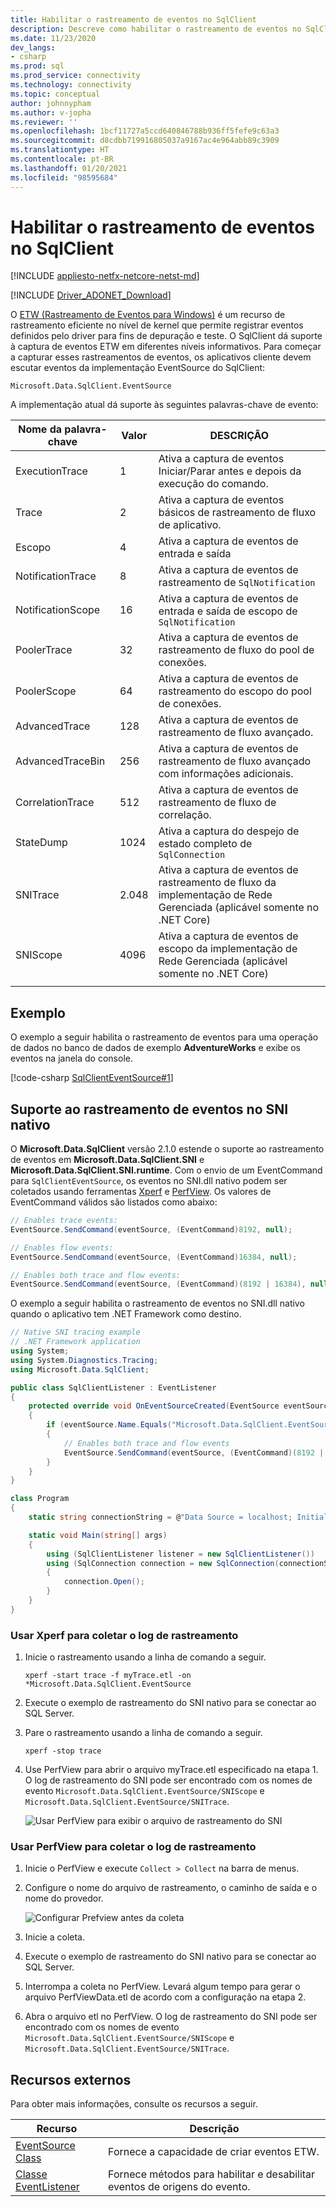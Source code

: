 ```yaml
---
title: Habilitar o rastreamento de eventos no SqlClient
description: Descreve como habilitar o rastreamento de eventos no SqlClient implementando um ouvinte de eventos e como acessar os dados do evento.
ms.date: 11/23/2020
dev_langs:
- csharp
ms.prod: sql
ms.prod_service: connectivity
ms.technology: connectivity
ms.topic: conceptual
author: johnnypham
ms.author: v-jopha
ms.reviewer: ''
ms.openlocfilehash: 1bcf11727a5ccd640846788b936ff5fefe9c63a3
ms.sourcegitcommit: d8cdbb719916805037a9167ac4e964abb89c3909
ms.translationtype: HT
ms.contentlocale: pt-BR
ms.lasthandoff: 01/20/2021
ms.locfileid: "98595684"
---
```

# <a name="enable-event-tracing-in-sqlclient"></a>Habilitar o rastreamento de eventos no SqlClient

[!INCLUDE [appliesto-netfx-netcore-netst-md](../../includes/appliesto-netfx-netcore-netst-md.md)]

[!INCLUDE [Driver_ADONET_Download](../../includes/driver_adonet_download.md)]

O [ETW (Rastreamento de Eventos para Windows)](/windows/win32/etw/event-tracing-portal) é um recurso de rastreamento eficiente no nível de kernel que permite registrar eventos definidos pelo driver para fins de depuração e teste. O SqlClient dá suporte à captura de eventos ETW em diferentes níveis informativos. Para começar a capturar esses rastreamentos de eventos, os aplicativos cliente devem escutar eventos da implementação EventSource do SqlClient:

```
Microsoft.Data.SqlClient.EventSource
```

A implementação atual dá suporte às seguintes palavras-chave de evento:

| Nome da palavra-chave | Valor | DESCRIÇÃO |
| ------------ | ----- | ----------- |
| ExecutionTrace | 1 | Ativa a captura de eventos Iniciar/Parar antes e depois da execução do comando. |
| Trace | 2 | Ativa a captura de eventos básicos de rastreamento de fluxo de aplicativo. |
| Escopo | 4 | Ativa a captura de eventos de entrada e saída |
| NotificationTrace | 8 | Ativa a captura de eventos de rastreamento de `SqlNotification` |
| NotificationScope | 16 | Ativa a captura de eventos de entrada e saída de escopo de `SqlNotification` |
| PoolerTrace | 32 | Ativa a captura de eventos de rastreamento de fluxo do pool de conexões. |
| PoolerScope | 64 | Ativa a captura de eventos de rastreamento do escopo do pool de conexões. |
| AdvancedTrace | 128 | Ativa a captura de eventos de rastreamento de fluxo avançado. |
| AdvancedTraceBin  | 256 | Ativa a captura de eventos de rastreamento de fluxo avançado com informações adicionais. |
| CorrelationTrace | 512 | Ativa a captura de eventos de rastreamento de fluxo de correlação. |
| StateDump | 1024 | Ativa a captura do despejo de estado completo de `SqlConnection` |
| SNITrace | 2\.048 | Ativa a captura de eventos de rastreamento de fluxo da implementação de Rede Gerenciada (aplicável somente no .NET Core) |
| SNIScope | 4096 | Ativa a captura de eventos de escopo da implementação de Rede Gerenciada (aplicável somente no .NET Core) |
|||

## <a name="example"></a>Exemplo
O exemplo a seguir habilita o rastreamento de eventos para uma operação de dados no banco de dados de exemplo **AdventureWorks** e exibe os eventos na janela do console.

[!code-csharp [SqlClientEventSource#1](~/../sqlclient/doc/samples/SqlClientEventSource.cs#1)]

## <a name="event-tracing-support-in-native-sni"></a>Suporte ao rastreamento de eventos no SNI nativo

O **Microsoft.Data.SqlClient** versão 2.1.0 estende o suporte ao rastreamento de eventos em **Microsoft.Data.SqlClient.SNI** e **Microsoft.Data.SqlClient.SNI.runtime**. Com o envio de um EventCommand para `SqlClientEventSource`, os eventos no SNI.dll nativo podem ser coletados usando ferramentas [Xperf](/windows-hardware/test/wpt/) e [PerfView](https://github.com/microsoft/perfview). Os valores de EventCommand válidos são listados como abaixo:

```cs
// Enables trace events:
EventSource.SendCommand(eventSource, (EventCommand)8192, null);

// Enables flow events:
EventSource.SendCommand(eventSource, (EventCommand)16384, null);

// Enables both trace and flow events:
EventSource.SendCommand(eventSource, (EventCommand)(8192 | 16384), null);
```

O exemplo a seguir habilita o rastreamento de eventos no SNI.dll nativo quando o aplicativo tem .NET Framework como destino. 

```cs
// Native SNI tracing example
// .NET Framework application
using System;
using System.Diagnostics.Tracing;
using Microsoft.Data.SqlClient;

public class SqlClientListener : EventListener
{
    protected override void OnEventSourceCreated(EventSource eventSource)
    {
        if (eventSource.Name.Equals("Microsoft.Data.SqlClient.EventSource"))
        {
            // Enables both trace and flow events
            EventSource.SendCommand(eventSource, (EventCommand)(8192 | 16384), null);
        }
    }
}

class Program
{
    static string connectionString = @"Data Source = localhost; Initial Catalog = AdventureWorks;Integrated Security=true;";

    static void Main(string[] args)
    {
        using (SqlClientListener listener = new SqlClientListener())
        using (SqlConnection connection = new SqlConnection(connectionString))
        {
            connection.Open();
        }        
    }
}
```

### <a name="use-xperf-to-collect-trace-log"></a>Usar Xperf para coletar o log de rastreamento

1. Inicie o rastreamento usando a linha de comando a seguir.

   ```
   xperf -start trace -f myTrace.etl -on *Microsoft.Data.SqlClient.EventSource
   ```
   
2. Execute o exemplo de rastreamento do SNI nativo para se conectar ao SQL Server.

3. Pare o rastreamento usando a linha de comando a seguir.

   ```
   xperf -stop trace
   ```
   
4. Use PerfView para abrir o arquivo myTrace.etl especificado na etapa 1. O log de rastreamento do SNI pode ser encontrado com os nomes de evento `Microsoft.Data.SqlClient.EventSource/SNIScope` e `Microsoft.Data.SqlClient.EventSource/SNITrace`. 

   ![Usar PerfView para exibir o arquivo de rastreamento do SNI](media/view-event-trace-native-sni.png)


### <a name="use-perfview-to-collect-trace-log"></a>Usar PerfView para coletar o log de rastreamento

1. Inicie o PerfView e execute `Collect > Collect` na barra de menus.

2. Configure o nome do arquivo de rastreamento, o caminho de saída e o nome do provedor.

   ![Configurar Prefview antes da coleta](media/collect-event-trace-native-sni.png)
   
3. Inicie a coleta.

4. Execute o exemplo de rastreamento do SNI nativo para se conectar ao SQL Server.

5. Interrompa a coleta no PerfView. Levará algum tempo para gerar o arquivo PerfViewData.etl de acordo com a configuração na etapa 2.

6. Abra o arquivo etl no PerfView. O log de rastreamento do SNI pode ser encontrado com os nomes de evento `Microsoft.Data.SqlClient.EventSource/SNIScope` e `Microsoft.Data.SqlClient.EventSource/SNITrace`. 


## <a name="external-resources"></a>Recursos externos  
Para obter mais informações, consulte os recursos a seguir.  
  
|Recurso|Descrição|  
|--------------|-----------------|  
|[EventSource Class](/dotnet/api/system.diagnostics.tracing.eventsource)|Fornece a capacidade de criar eventos ETW.| 
|[Classe EventListener](/dotnet/api/system.diagnostics.tracing.eventlistener)|Fornece métodos para habilitar e desabilitar eventos de origens do evento.|